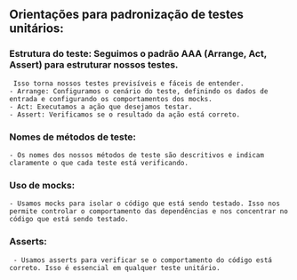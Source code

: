 ## Orientações para padronização de testes unitários:

### Estrutura do teste: Seguimos o padrão AAA (Arrange, Act, Assert) para estruturar nossos testes.

     Isso torna nossos testes previsíveis e fáceis de entender.
    - Arrange: Configuramos o cenário do teste, definindo os dados de entrada e configurando os comportamentos dos mocks.
    - Act: Executamos a ação que desejamos testar.
    - Assert: Verificamos se o resultado da ação está correto.

### Nomes de métodos de teste:
    - Os nomes dos nossos métodos de teste são descritivos e indicam claramente o que cada teste está verificando.

### Uso de mocks:
    - Usamos mocks para isolar o código que está sendo testado. Isso nos permite controlar o comportamento das dependências e nos concentrar no código que está sendo testado.

### Asserts: 
     - Usamos asserts para verificar se o comportamento do código está correto. Isso é essencial em qualquer teste unitário.
